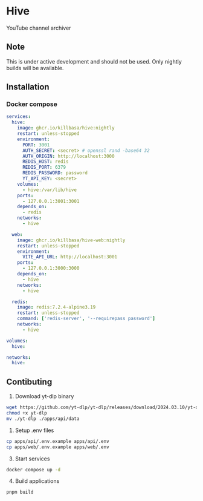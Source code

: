 # Hive

YouTube channel archiver

## Note

This is under active development and should not be used. Only nightly builds will be available.

## Installation

### Docker compose

```yaml
services:
  hive:
    image: ghcr.io/killbasa/hive:nightly
    restart: unless-stopped
    environment:
      PORT: 3001
      AUTH_SECRET: <secret> # openssl rand -base64 32
      AUTH_ORIGIN: http://localhost:3000
      REDIS_HOST: redis
      REDIS_PORT: 6379
      REDIS_PASSWORD: password
      YT_API_KEY: <secret>
    volumes:
      - hive:/var/lib/hive
    ports:
      - 127.0.0.1:3001:3001
    depends_on:
      - redis
    networks:
      - hive

  web:
    image: ghcr.io/killbasa/hive-web:nightly
    restart: unless-stopped
    environment:
      VITE_API_URL: http://localhost:3001
    ports:
      - 127.0.0.1:3000:3000
    depends_on:
      - hive
    networks:
      - hive

  redis:
    image: redis:7.2.4-alpine3.19
    restart: unless-stopped
    command: ['redis-server', '--requirepass password']
    networks:
      - hive

volumes:
  hive:

networks:
  hive:
```

## Contibuting

1. Download yt-dlp binary

```sh
wget https://github.com/yt-dlp/yt-dlp/releases/download/2024.03.10/yt-dlp
chmod +x yt-dlp
mv ./yt-dlp ./apps/api/data
```

1. Setup .env files

```sh
cp apps/api/.env.example apps/api/.env
cp apps/web/.env.example apps/web/.env
```

3. Start services

```sh
docker compose up -d
```

4. Build applications

```sh
pnpm build
```
